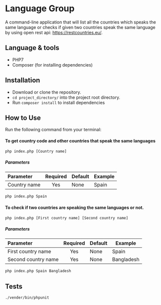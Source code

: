 # Language Group

A command-line application that will list all the countries which speaks the same language or checks if given two countries speak the same language by using open rest api: https://restcountries.eu/.

## Language & tools

- PHP7
- Composer (for installing dependencies)

## Installation

- Download or clone the repository.
- `cd project_directory/` into the project root directory.
- Run `composer install` to install dependencies

## How to Use
Run the following command from your terminal:

#### To get country code and other countries that speak the same languages

```bash
php index.php [Country name]
```

##### Parameters
| Parameter  | Required | Default | Example |
| :---        | :---: | :-------- | --- |
| Country name  | Yes  | None | Spain |

```bash
php index.php Spain
```

#### To check if two countries are speaking the same languages or not.

```bash
php index.php [First country name] [Second country name]
```

##### Parameters
| Parameter  | Required | Default | Example |
| :---        | :---: | :-------- | --- |
| First country name  | Yes  | None | Spain |
| Second country name  | Yes  | None | Bangladesh |

```bash
php index.php Spain Bangladesh
```

## Tests
```bash 
./vender/bin/phpunit
```